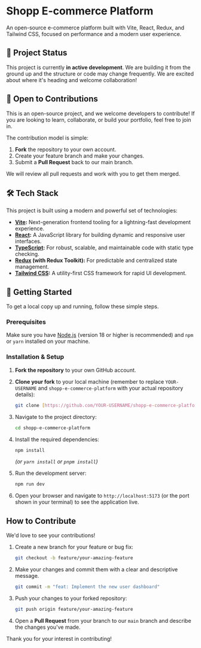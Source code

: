 # Shopp E-commerce Platform

An open-source e-commerce platform built with Vite, React, Redux, and Tailwind CSS, focused on performance and a modern user experience.

## 🚧 Project Status

This project is currently **in active development**. We are building it from the ground up and the structure or code may change frequently. We are excited about where it's heading and welcome collaboration!

## 🤝 Open to Contributions

This is an open-source project, and we welcome developers to contribute! If you are looking to learn, collaborate, or build your portfolio, feel free to join in.

The contribution model is simple:
1.  **Fork** the repository to your own account.
2.  Create your feature branch and make your changes.
3.  Submit a **Pull Request** back to our main branch.

We will review all pull requests and work with you to get them merged.

## 🛠️ Tech Stack

This project is built using a modern and powerful set of technologies:

* **[Vite](https://vitejs.dev/):** Next-generation frontend tooling for a lightning-fast development experience.
* **[React](https://reactjs.org/):** A JavaScript library for building dynamic and responsive user interfaces.
* **[TypeScript](https://www.typescriptlang.org/):** For robust, scalable, and maintainable code with static type checking.
* **[Redux](https://redux-toolkit.js.org/) (with Redux Toolkit):** For predictable and centralized state management.
* **[Tailwind CSS](https://tailwindcss.com/):** A utility-first CSS framework for rapid UI development.

## 🚀 Getting Started

To get a local copy up and running, follow these simple steps.

### Prerequisites

Make sure you have [Node.js](https://nodejs.org/) (version 18 or higher is recommended) and `npm` or `yarn` installed on your machine.

### Installation & Setup

1.  **Fork the repository** to your own GitHub account.

2.  **Clone your fork** to your local machine (remember to replace `YOUR-USERNAME` and `shopp-e-commerce-platform` with your actual repository details):
    ```sh
    git clone [https://github.com/YOUR-USERNAME/shopp-e-commerce-platform.git](https://github.com/YOUR-USERNAME/shopp-e-commerce-platform.git)
    ```

3.  Navigate to the project directory:
    ```sh
    cd shopp-e-commerce-platform
    ```

4.  Install the required dependencies:
    ```sh
    npm install
    ```
    *(or `yarn install` or `pnpm install`)*

5.  Run the development server:
    ```sh
    npm run dev
    ```

6.  Open your browser and navigate to `http://localhost:5173` (or the port shown in your terminal) to see the application live.

## How to Contribute

We'd love to see your contributions!

1.  Create a new branch for your feature or bug fix:
    ```sh
    git checkout -b feature/your-amazing-feature
    ```
2.  Make your changes and commit them with a clear and descriptive message.
    ```sh
    git commit -m "feat: Implement the new user dashboard"
    ```
3.  Push your changes to your forked repository:
    ```sh
    git push origin feature/your-amazing-feature
    ```
4.  Open a **Pull Request** from your branch to our `main` branch and describe the changes you've made.

Thank you for your interest in contributing!